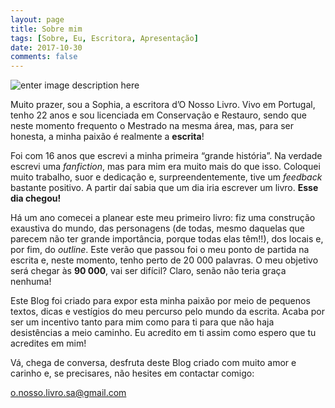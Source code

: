 ```yaml
---
layout: page
title: Sobre mim
tags: [Sobre, Eu, Escritora, Apresentação]
date: 2017-10-30
comments: false
---
```

![enter image description here](https://i.imgur.com/b6pHlqn.jpg)

Muito prazer, sou a Sophia, a escritora d’O Nosso Livro. Vivo em Portugal, tenho 22 anos e sou licenciada em Conservação e Restauro, sendo que neste momento frequento o Mestrado na mesma área, mas, para ser honesta, a minha paixão é realmente a **escrita**!

Foi com 16 anos que escrevi a minha primeira “grande história”. Na verdade escrevi uma *fanfiction*, mas para mim era muito mais do que isso. Coloquei muito trabalho, suor e dedicação e, surpreendentemente, tive um *feedback* bastante positivo. A partir daí sabia que um dia iria escrever um livro. **Esse dia chegou!**

Há um ano comecei a planear este meu primeiro livro: fiz uma construção exaustiva do mundo, das personagens (de todas, mesmo daquelas que parecem não ter grande importância, porque todas elas têm!!), dos locais e, por fim, do *outline*. Este verão que passou foi o meu ponto de partida na escrita e, neste momento, tenho perto de 20 000 palavras. O meu objetivo será chegar às **90 000**, vai ser difícil? Claro, senão não teria graça nenhuma!

Este Blog foi criado para expor esta minha paixão por meio de pequenos textos, dicas e vestígios do meu percurso pelo mundo da escrita. Acaba por ser um incentivo tanto para mim como para ti para que não haja desistências a meio caminho. Eu acredito em ti assim como espero que tu acredites em mim!

Vá, chega de conversa, desfruta deste Blog criado com muito amor e carinho e, se precisares, não hesites em contactar comigo:

o.nosso.livro.sa@gmail.com
